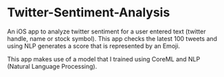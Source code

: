 # Twitter-Sentiment-Analysis
An iOS app to analyze twitter sentiment for a user entered text (twitter handle, name or stock symbol). This app checks the latest 100 tweets and using NLP generates a score that is represented by an Emoji. 

This app makes use of a model that I trained using CoreML and NLP (Natural Language Processing). 
